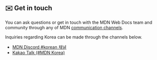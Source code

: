 ## ✉️ Get in touch

You can ask questions or get in touch with the MDN Web Docs team and community through any of MDN [communication channels](https://developer.mozilla.org/en-US/docs/MDN/Community/Communication_channels).

Inquiries regarding Korea can be made through the channels below.

- [MDN Discord #korean 채널](https://discord.com/channels/1009925603572600863/1070064829466939503)
- [Kakao Talk (#MDN Korea)](https://open.kakao.com/o/gdfG288c)
